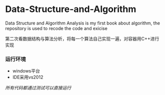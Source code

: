 # Data-Structure-and-Algorithm
Data Structure and Algorithm Analysis is my first book about algorithm, the repository is used to recode the code and exicise

第二次看数据结构与算法分析，将每一个算法自己实现一遍，对容器用C++进行实现

### 运行环境
- windows平台
- IDE采用vs2012

*所有代码都通过测试可以直接运行*